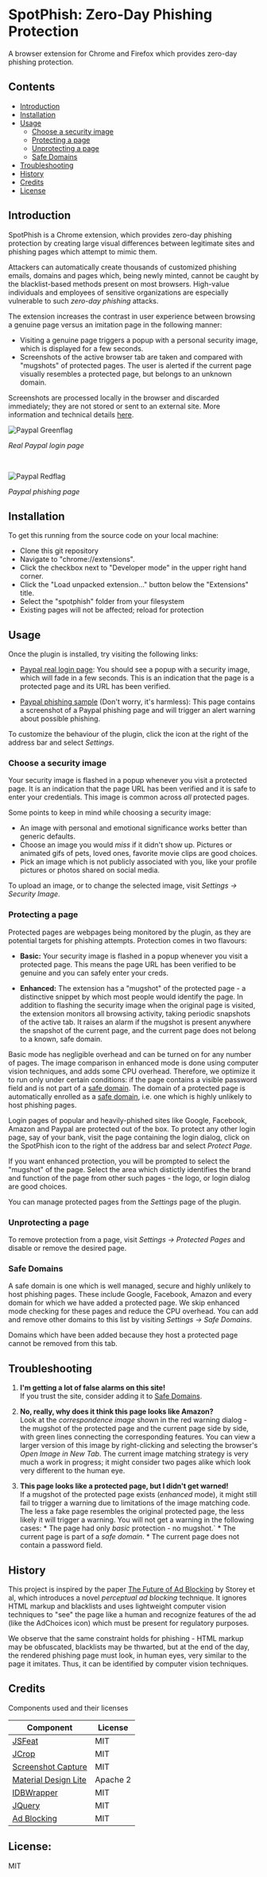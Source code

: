 # SpotPhish: Zero-Day Phishing Protection

A browser extension for Chrome and Firefox which provides zero-day phishing protection.

## Contents

- [Introduction](#introduction)
- [Installation](#installation)
- [Usage](#usage)
    - [Choose a security image](#choose-a-security-image)
    - [Protecting a page](#protecting-a-page)
    - [Unprotecting a page](#unprotecting-a-page)
    - [Safe Domains](#safe-domains)
- [Troubleshooting](#troubleshooting)
- [History](#history)
- [Credits](#credits)
- [License](#license)

## Introduction

SpotPhish is a Chrome extension, which provides zero-day phishing protection
by creating large visual differences between legitimate sites and phishing
pages which attempt to mimic them.

Attackers can automatically create thousands of customized phishing emails,
domains and pages which, being newly minted, cannot be caught by the
blacklist-based methods present on most browsers. High-value individuals and
employees of sensitive organizations are especially vulnerable to such
_zero-day phishing_ attacks.

The extension increases the contrast in user experience between browsing a genuine
page versus an imitation page in the following manner:

  * Visiting a genuine page triggers a popup with a personal security image,
    which is displayed for a few seconds.
  * Screenshots of the active browser tab are taken and compared with
    "mugshots" of protected pages. The user is alerted if the current
    page visually resembles a protected page, but belongs to an unknown
    domain.

Screenshots are processed locally in the browser and discarded immediately;
they are not stored or sent to an external site.  More information and
technical details [here](doc/rationale.md).

![Paypal Greenflag]

*Real Paypal login page*

<br>

![Paypal Redflag]

*Paypal phishing page*

## Installation

To get this running from the source code on your local machine:

- Clone this git repository
- Navigate to "chrome://extensions".
- Click the checkbox next to "Developer mode" in the upper right hand corner.
- Click the "Load unpacked extension..." button below the "Extensions" title.
- Select the "spotphish" folder from your filesystem
- Existing pages will not be affected; reload for protection

## Usage

Once the plugin is installed, try visiting the following links:

- [Paypal real login page](https://www.paypal.com/signin): You should see a
  popup with a security image, which will fade in a few seconds. This is an
  indication that the page is a protected page and its URL has been verified.

- [Paypal phishing sample](http://www.phishtank.com/phish_detail.php?phish_id=5123590)
  (Don't worry, it's harmless): This page contains a screenshot of a Paypal phishing page
  and will trigger an alert warning about possible phishing.

To customize the behaviour of the plugin, click the icon at the right of the address bar
and select *Settings*.

### Choose a security image

Your security image is flashed in a popup whenever you visit a protected page.
It is an indication that the page URL has been verified and it is safe to enter
your credentials. This image is common across _all_ protected pages.

Some points to keep in mind while choosing a security image:

- An image with personal and emotional significance works better than generic
  defaults.
- Choose an image you would _miss_ if it didn't show up. Pictures or animated gifs of pets,
  loved ones, favorite movie clips are good choices.
- Pick an image which is not publicly associated with you, like your profile pictures or photos
  shared on social media.

To upload an image, or to change the selected image, visit _Settings &rarr; Security Image_.

### Protecting a page

Protected pages are webpages being monitored by the plugin, as they are potential
targets for phishing attempts. Protection comes in two flavours:

  * **Basic:** Your security image is flashed in a popup whenever you visit a
    protected page. This means the page URL has been verified to be genuine and you
    can safely enter your creds.

  * **Enhanced:** The extension has a "mugshot" of the protected page - a
    distinctive snippet by which most people would identify the page. In
    addition to flashing the security image when the original page is visited,
    the extension monitors all browsing activity, taking periodic snapshots of the
    active tab. It raises an alarm if the mugshot is present anywhere the
    snapshot of the current page, and the current page does not belong to a
    known, safe domain.

Basic mode has negligible overhead and can be turned on for any number of pages.
The image comparison in enhanced mode is done using computer vision techniques,
and adds some CPU overhead. Therefore, we optimize it to run only under certain
conditions: if the page contains a visible password field and is not part of a
[safe domain](#safe-domains). The domain of a protected page is automatically
enrolled as a [safe domain](#safe-domains), i.e. one which is highly unlikely
to host phishing pages.

Login pages of popular and heavily-phished sites like Google, Facebook, Amazon
and Paypal are protected out of the box. To protect any other login page, say
of your bank, visit the page containing the login dialog, click on the
SpotPhish icon to the right of the address bar and select _Protect Page_.

If you want enhanced protection, you will be prompted to select the "mugshot"
of the page. Select the area which distictly identifies the brand and function
of the page from other such pages - the logo, or login dialog are good choices.

You can manage protected pages from the _Settings_ page of the plugin.

### Unprotecting a page

To remove protection from a page, visit _Settings &rarr; Protected Pages_ and
disable or remove the desired page.

### Safe Domains

A safe domain is one which is well managed, secure and highly unlikely to host
phishing pages. These include Google, Facebook, Amazon and every domain for
which we have added a protected page. We skip enhanced mode checking for these
pages and reduce the CPU overhead. You can add and remove other domains to this
list by visiting _Settings &rarr; Safe Domains_.

Domains which have been added because they host a protected page cannot be
removed from this tab.

## Troubleshooting

  1. **I'm getting a lot of false alarms on this site!**  
If you trust the site, consider adding it to [Safe Domains](#safe-domains).

  1. **No, really, why does it think this page looks like Amazon?**  
Look at the _correspondence image_ shown in the red warning dialog - the
mugshot of the protected page and the current page side by side, with green
lines connecting the corresponding features. You can view a larger version of
this image by right-clicking and selecting the browser's _Open Image in New
Tab_.  The current image matching strategy is very much a work in progress; it
might consider two pages alike which look very different to the human eye.

  1. **This page looks like a protected page, but I didn't get warned!**  
If a mugshot of the protected page exists (_enhanced_ mode), it might still
fail to trigger a warning due to limitations of the image matching code.
The less a fake page resembles the original protected page, the
less likely it will trigger a warning. You will not get a warning in the
following cases:
    * The page had only _basic_ protection - no mugshot.`
    * The current page is part of a _safe domain_.
    * The current page does not contain a password field.

## History

This project is inspired by the paper [The Future of Ad Blocking][foab] by
Storey et al, which introduces a novel _perceptual ad blocking_ technique. It
ignores HTML markup and blacklists and uses lightweight computer vision
techniques to "see" the page like a human and recognize features of the ad
(like the AdChoices icon) which must be present for regulatory purposes.

We observe that the same constraint holds for phishing - HTML markup may be
obfuscated, blacklists may be thwarted, but at the end of the day, the rendered
phishing page must look, in human eyes, very similar to the page it imitates.
Thus, it can be identified by computer vision techniques.

## Credits

Components used and their licenses

|Component  |License    | 
| --------- | --------- |
| [JSFeat](https://github.com/inspirit/jsfeat) | MIT | 
| [JCrop](https://github.com/tapmodo/Jcrop) | MIT |
| [Screenshot Capture](https://github.com/simov/screenshot-capture) | MIT |
| [Material Design Lite](https://github.com/google/material-design-lite) | Apache 2 |
| [IDBWrapper](https://github.com/jensarps/IDBWrapper) | MIT |
| [JQuery](https://jquery.com) | MIT |
| [Ad Blocking](https://github.com/citp/ad-blocking) | MIT |

## License:

MIT

[Paypal Greenflag]: doc/img/paypal-greenflag.gif
[Paypal Redflag]: doc/img/paypal-redflag.gif
[foab]: https://arxiv.org/abs/1705.08568
